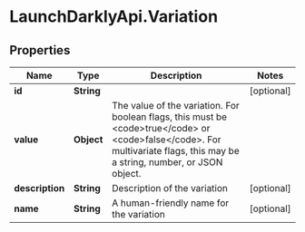 # LaunchDarklyApi.Variation

## Properties

Name | Type | Description | Notes
------------ | ------------- | ------------- | -------------
**id** | **String** |  | [optional] 
**value** | **Object** | The value of the variation. For boolean flags, this must be &lt;code&gt;true&lt;/code&gt; or &lt;code&gt;false&lt;/code&gt;. For multivariate flags, this may be a string, number, or JSON object. | 
**description** | **String** | Description of the variation | [optional] 
**name** | **String** | A human-friendly name for the variation | [optional] 


